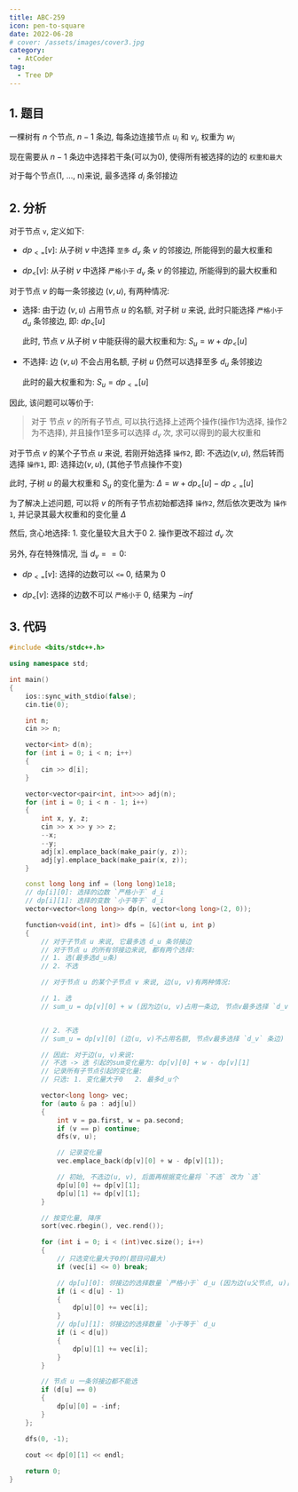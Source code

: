 ```yaml
---
title: ABC-259
icon: pen-to-square
date: 2022-06-28
# cover: /assets/images/cover3.jpg
category:
  - AtCoder
tag:
  - Tree DP
---
```


## 1. 题目

一棵树有 $n$ 个节点, $n - 1$ 条边, 每条边连接节点 $u_i$ 和 $v_i$, 权重为 $w_i$

现在需要从 $n - 1$ 条边中选择若干条(可以为0), 使得所有被选择的边的 `权重和最大`

对于每个节点(1, ..., n)来说, 最多选择 $d_i$ 条邻接边

## 2. 分析

对于节点 `v`, 定义如下:

* $dp_{<=}[v]$: 从子树 $v$ 中选择 `至多` $d_v$ 条 $v$ 的邻接边, 所能得到的最大权重和

* $dp_{<}[v]$: 从子树 $v$ 中选择 `严格小于` $d_v$ 条 $v$ 的邻接边, 所能得到的最大权重和

对于节点 $v$ 的每一条邻接边 $(v, u)$, 有两种情况:

* 选择: 由于边 $(v, u)$ 占用节点 $u$ 的名额, 对子树 $u$ 来说, 此时只能选择 `严格小于` $d_u$ 条邻接边, 即: $dp_{<}[u]$

  此时, 节点 $v$ 从子树 $v$ 中能获得的最大权重和为: $S_u = w + dp_{<}[u]$

* 不选择: 边 $(v, u)$ 不会占用名额, 子树 $u$ 仍然可以选择至多 $d_u$ 条邻接边
  
  此时的最大权重和为: $S_u = dp_{<=}[u]$

因此, 该问题可以等价于:
> 对于 节点 $v$ 的所有子节点, 可以执行选择上述两个操作(操作1为选择, 操作2为不选择), 并且操作1至多可以选择 $d_v$ 次, 求可以得到的最大权重和

对于节点 $v$ 的某个子节点 $u$ 来说, 若刚开始选择 `操作2`, 即: 不选边$(v, u)$, 然后转而选择 `操作1`, 即: 选择边$(v, u)$, (其他子节点操作不变)

此时, 子树 $u$ 的最大权重和 $S_u$ 的变化量为: $\Delta = w + dp_{<}[u] - dp_{<=}[u]$

为了解决上述问题, 可以将 $v$ 的所有子节点初始都选择 `操作2`, 然后依次更改为 `操作1`, 并记录其最大权重和的变化量 $\Delta$

然后, 贪心地选择: 1. 变化量较大且大于0  2. 操作更改不超过 $d_v$ 次

另外, 存在特殊情况, 当 $d_v == 0$:

* $dp_{<=}[v]$: 选择的边数可以 `<=` 0, 结果为 $0$

* $dp_{<}[v]$: 选择的边数不可以 `严格小于` 0, 结果为 $-inf$

## 3. 代码

```cpp
#include <bits/stdc++.h>

using namespace std;

int main()
{
    ios::sync_with_stdio(false);
    cin.tie(0);

    int n;
    cin >> n;

    vector<int> d(n);
    for (int i = 0; i < n; i++)
    {
        cin >> d[i];
    }

    vector<vector<pair<int, int>>> adj(n);
    for (int i = 0; i < n - 1; i++)
    {
        int x, y, z;
        cin >> x >> y >> z;
        --x;
        --y;
        adj[x].emplace_back(make_pair(y, z));
        adj[y].emplace_back(make_pair(x, z));
    }

    const long long inf = (long long)1e18;
    // dp[i][0]: 选择的边数 `严格小于` d_i
    // dp[i][1]: 选择的变数 `小于等于` d_i
    vector<vector<long long>> dp(n, vector<long long>(2, 0));

    function<void(int, int)> dfs = [&](int u, int p)
    {
        // 对于子节点 u 来说, 它最多选 d_u 条邻接边
        // 对于节点 u 的所有邻接边来说, 都有两个选择:
        // 1. 选(最多选d_u条)
        // 2. 不选

        // 对于节点 u 的某个子节点 v 来说, 边(u, v)有两种情况:

        // 1. 选
        // sum_u = dp[v][0] + w (因为边(u, v)占用一条边, 节点v最多选择 `d_v - 1` 条)


        // 2. 不选
        // sum_u = dp[v][0] (边(u, v)不占用名额, 节点v最多选择 `d_v` 条边)

        // 因此: 对于边(u, v)来说:
        // 不选 -> 选 引起的sum变化量为: dp[v][0] + w - dp[v][1]
        // 记录所有子节点引起的变化量:
        // 只选: 1. 变化量大于0   2. 最多d_u个

        vector<long long> vec;
        for (auto & pa : adj[u])
        {
            int v = pa.first, w = pa.second;
            if (v == p) continue;
            dfs(v, u);

            // 记录变化量
            vec.emplace_back(dp[v][0] + w - dp[v][1]);

            // 初始, 不选边(u, v), 后面再根据变化量将 `不选` 改为 `选`
            dp[u][0] += dp[v][1];
            dp[u][1] += dp[v][1];
        }

        // 按变化量, 降序
        sort(vec.rbegin(), vec.rend());

        for (int i = 0; i < (int)vec.size(); i++)
        {
            // 只选变化量大于0的(题目问最大)
            if (vec[i] <= 0) break;

            // dp[u][0]: 邻接边的选择数量 `严格小于` d_u (因为边(u父节点, u)占用名额)
            if (i < d[u] - 1)
            {
                dp[u][0] += vec[i];
            }
            // dp[u][1]: 邻接边的选择数量 `小于等于` d_u
            if (i < d[u])
            {
                dp[u][1] += vec[i];
            }
        }

        // 节点 u 一条邻接边都不能选
        if (d[u] == 0)
        {
            dp[u][0] = -inf;
        }
    };

    dfs(0, -1);

    cout << dp[0][1] << endl;
    
    return 0;
}

```
